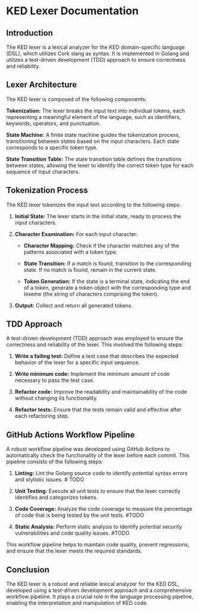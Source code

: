 # KED Lexer Documentation

## Introduction

The KED lexer is a lexical analyzer for the KED domain-specific language (DSL), which utilizes Cork slang as syntax. It is implemented in Golang and utilizes a test-driven development (TDD) approach to ensure correctness and reliability.

## Lexer Architecture

The KED lexer is composed of the following components:

**Tokenization:** The lexer breaks the input text into individual tokens, each representing a meaningful element of the language, such as identifiers, keywords, operators, and punctuation.

**State Machine:** A finite state machine guides the tokenization process, transitioning between states based on the input characters. Each state corresponds to a specific token type.

**State Transition Table:** The state transition table defines the transitions between states, allowing the lexer to identify the correct token type for each sequence of input characters.

## Tokenization Process

The KED lexer tokenizes the input text according to the following steps:

1. **Initial State:** The lexer starts in the initial state, ready to process the input characters.

2. **Character Examination:** For each input character:

   * **Character Mapping:** Check if the character matches any of the patterns associated with a token type.

   * **State Transition:** If a match is found, transition to the corresponding state. If no match is found, remain in the current state.

   * **Token Generation:** If the state is a terminal state, indicating the end of a token, generate a token object with the corresponding type and lexeme (the string of characters comprising the token).

3. **Output:** Collect and return all generated tokens.

## TDD Approach

A test-driven development (TDD) approach was employed to ensure the correctness and reliability of the lexer. This involved the following steps:

1. **Write a failing test:** Define a test case that describes the expected behavior of the lexer for a specific input sequence.

2. **Write minimum code:** Implement the minimum amount of code necessary to pass the test case.

3. **Refactor code:** Improve the readability and maintainability of the code without changing its functionality.

4. **Refactor tests:** Ensure that the tests remain valid and effective after each refactoring step.

## GitHub Actions Workflow Pipeline

A robust workflow pipeline was developed using GitHub Actions to automatically check the functionality of the lexer before each commit. This pipeline consists of the following steps:

1. **Linting:** Lint the Golang source code to identify potential syntax errors and stylistic issues. # TODO

2. **Unit Testing:** Execute all unit tests to ensure that the lexer correctly identifies and categorizes tokens. 

3. **Code Coverage:** Analyze the code coverage to measure the percentage of code that is being tested by the unit tests. #TODO

4. **Static Analysis:** Perform static analysis to identify potential security vulnerabilities and code quality issues. #TODO

This workflow pipeline helps to maintain code quality, prevent regressions, and ensure that the lexer meets the required standards.

## Conclusion

The KED lexer is a robust and reliable lexical analyzer for the KED DSL, developed using a test-driven development approach and a comprehensive workflow pipeline. It plays a crucial role in the language processing pipeline, enabling the interpretation and manipulation of KED code.
